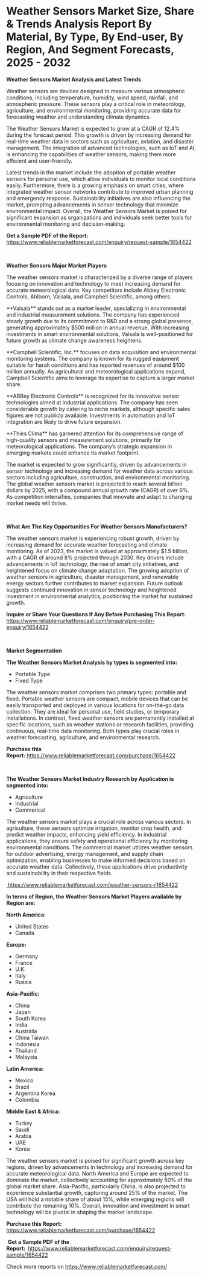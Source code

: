 <p><h1>Weather Sensors Market Size, Share & Trends Analysis Report By Material, By Type, By End-user, By Region, And Segment Forecasts, 2025 - 2032</h1></p><p><strong>Weather Sensors Market Analysis and Latest Trends</strong></p>
<p><p>Weather sensors are devices designed to measure various atmospheric conditions, including temperature, humidity, wind speed, rainfall, and atmospheric pressure. These sensors play a critical role in meteorology, agriculture, and environmental monitoring, providing accurate data for forecasting weather and understanding climate dynamics.</p><p>The Weather Sensors Market is expected to grow at a CAGR of 12.4% during the forecast period. This growth is driven by increasing demand for real-time weather data in sectors such as agriculture, aviation, and disaster management. The integration of advanced technologies, such as IoT and AI, is enhancing the capabilities of weather sensors, making them more efficient and user-friendly.</p><p>Latest trends in the market include the adoption of portable weather sensors for personal use, which allow individuals to monitor local conditions easily. Furthermore, there is a growing emphasis on smart cities, where integrated weather sensor networks contribute to improved urban planning and emergency response. Sustainability initiatives are also influencing the market, prompting advancements in sensor technology that minimize environmental impact. Overall, the Weather Sensors Market is poised for significant expansion as organizations and individuals seek better tools for environmental monitoring and decision-making.</p></p>
<p><strong>Get a Sample PDF of the Report:&nbsp;</strong> <a href="https://www.reliablemarketforecast.com/enquiry/request-sample/1654422?utm_campaign=2949&utm_medium=2&utm_source=Github&utm_content=ia&utm_term=11042025&utm_id=weather-sensors">https://www.reliablemarketforecast.com/enquiry/request-sample/1654422</a></p>
<p>&nbsp;</p>
<p><strong>Weather Sensors Major Market Players</strong></p>
<p><p>The weather sensors market is characterized by a diverse range of players focusing on innovation and technology to meet increasing demand for accurate meteorological data. Key competitors include Abbey Electronic Controls, Ahlborn, Vaisala, and Campbell Scientific, among others.</p><p>**Vaisala** stands out as a market leader, specializing in environmental and industrial measurement solutions. The company has experienced steady growth due to its commitment to R&D and a strong global presence, generating approximately $500 million in annual revenue. With increasing investments in smart environmental solutions, Vaisala is well-positioned for future growth as climate change awareness heightens.</p><p>**Campbell Scientific, Inc.** focuses on data acquisition and environmental monitoring systems. The company is known for its rugged equipment suitable for harsh conditions and has reported revenues of around $100 million annually. As agricultural and meteorological applications expand, Campbell Scientific aims to leverage its expertise to capture a larger market share.</p><p>**ABBey Electronic Controls** is recognized for its innovative sensor technologies aimed at industrial applications. The company has seen considerable growth by catering to niche markets, although specific sales figures are not publicly available. Investments in automation and IoT integration are likely to drive future expansion.</p><p>**Thies Clima** has garnered attention for its comprehensive range of high-quality sensors and measurement solutions, primarily for meteorological applications. The company’s strategic expansion in emerging markets could enhance its market footprint.</p><p>The market is expected to grow significantly, driven by advancements in sensor technology and increasing demand for weather data across various sectors including agriculture, construction, and environmental monitoring. The global weather sensors market is projected to reach several billion dollars by 2025, with a compound annual growth rate (CAGR) of over 6%. As competition intensifies, companies that innovate and adapt to changing market needs will thrive.</p></p>
<p>&nbsp;</p>
<p><strong>What Are The Key Opportunities For Weather Sensors Manufacturers?</strong></p>
<p><p>The weather sensors market is experiencing robust growth, driven by increasing demand for accurate weather forecasting and climate monitoring. As of 2023, the market is valued at approximately $1.5 billion, with a CAGR of around 8% projected through 2030. Key drivers include advancements in IoT technology, the rise of smart city initiatives, and heightened focus on climate change adaptation. The growing adoption of weather sensors in agriculture, disaster management, and renewable energy sectors further contributes to market expansion. Future outlook suggests continued innovation in sensor technology and heightened investment in environmental analytics, positioning the market for sustained growth.</p></p>
<p><strong>Inquire or Share Your Questions If Any Before Purchasing This Report:</strong> <a href="https://www.reliablemarketforecast.com/enquiry/pre-order-enquiry/1654422?utm_campaign=2949&utm_medium=2&utm_source=Github&utm_content=ia&utm_term=11042025&utm_id=weather-sensors">https://www.reliablemarketforecast.com/enquiry/pre-order-enquiry/1654422</a></p>
<p>&nbsp;</p>
<p><strong>Market Segmentation</strong></p>
<p><strong>The Weather Sensors Market Analysis by types is segmented into:</strong></p>
<p><ul><li>Portable Type</li><li>Fixed Type</li></ul></p>
<p><p>The weather sensors market comprises two primary types: portable and fixed. Portable weather sensors are compact, mobile devices that can be easily transported and deployed in various locations for on-the-go data collection. They are ideal for personal use, field studies, or temporary installations. In contrast, fixed weather sensors are permanently installed at specific locations, such as weather stations or research facilities, providing continuous, real-time data monitoring. Both types play crucial roles in weather forecasting, agriculture, and environmental research.</p></p>
<p><strong>Purchase this Report:&nbsp;</strong><a href="https://www.reliablemarketforecast.com/purchase/1654422?utm_campaign=2949&utm_medium=2&utm_source=Github&utm_content=ia&utm_term=11042025&utm_id=weather-sensors">https://www.reliablemarketforecast.com/purchase/1654422</a></p>
<p>&nbsp;</p>
<p><strong>The Weather Sensors Market Industry Research by Application is segmented into:</strong></p>
<p><ul><li>Agriculture</li><li>Industrial</li><li>Commerical</li></ul></p>
<p><p>The weather sensors market plays a crucial role across various sectors. In agriculture, these sensors optimize irrigation, monitor crop health, and predict weather impacts, enhancing yield efficiency. In industrial applications, they ensure safety and operational efficiency by monitoring environmental conditions. The commercial market utilizes weather sensors for outdoor advertising, energy management, and supply chain optimization, enabling businesses to make informed decisions based on accurate weather data. Collectively, these applications drive productivity and sustainability in their respective fields.</p></p>
<p><a href="https://www.reliablemarketforecast.com/weather-sensors-r1654422?utm_campaign=2949&utm_medium=2&utm_source=Github&utm_content=ia&utm_term=11042025&utm_id=weather-sensors">&nbsp;https://www.reliablemarketforecast.com/weather-sensors-r1654422</a></p>
<p><strong>In terms of Region, the Weather Sensors Market Players available by Region are:</strong></p>
<p>
    <p> <strong> North America: </strong>
        <ul>
            <li>United States</li>
            <li>Canada</li>
        </ul>
        </p> 
    <p> <strong> Europe: </strong>
        <ul>
            <li>Germany</li>
            <li>France</li>
            <li>U.K.</li>
            <li>Italy</li>
            <li>Russia</li>
        </ul>
        </p> 
    <p> <strong> Asia-Pacific: </strong>
        <ul>
            <li>China</li>
            <li>Japan</li>
            <li>South Korea</li>
            <li>India</li>
            <li>Australia</li>
            <li>China Taiwan</li>
            <li>Indonesia</li>
            <li>Thailand</li>
            <li>Malaysia</li>
        </ul>
        </p> 
    <p> <strong> Latin America: </strong>
        <ul>
            <li>Mexico</li>
            <li>Brazil</li>
            <li>Argentina Korea</li>
            <li>Colombia</li>
        </ul>
        </p> 
    <p> <strong> Middle East & Africa: </strong>
        <ul>
            <li>Turkey</li>
            <li>Saudi</li>
            <li>Arabia</li>
            <li>UAE</li>
            <li>Korea</li>
        </ul>
    </p>
    </p>
<p><p>The weather sensors market is poised for significant growth across key regions, driven by advancements in technology and increasing demand for accurate meteorological data. North America and Europe are expected to dominate the market, collectively accounting for approximately 50% of the global market share. Asia-Pacific, particularly China, is also projected to experience substantial growth, capturing around 25% of the market. The USA will hold a notable share of about 15%, while emerging regions will contribute the remaining 10%. Overall, innovation and investment in smart technology will be pivotal in shaping the market landscape.</p></p>
<p><strong>Purchase this Report: </strong><a href="https://www.reliablemarketforecast.com/purchase/1654422?utm_campaign=2949&utm_medium=2&utm_source=Github&utm_content=ia&utm_term=11042025&utm_id=weather-sensors">https://www.reliablemarketforecast.com/purchase/1654422</a></p>
<p>&nbsp;<strong>Get a Sample PDF of the Report:&nbsp;&nbsp;</strong><a href="https://www.reliablemarketforecast.com/enquiry/request-sample/1654422?utm_campaign=2949&utm_medium=2&utm_source=Github&utm_content=ia&utm_term=11042025&utm_id=weather-sensors">https://www.reliablemarketforecast.com/enquiry/request-sample/1654422</a></p>
<p><strong></strong></p>
<p>Check more reports on <a href="https://www.reliablemarketforecast.com/?utm_campaign=2949&utm_medium=2&utm_source=Github&utm_content=ia&utm_term=11042025&utm_id=weather-sensors">https://www.reliablemarketforecast.com/</a></p>
